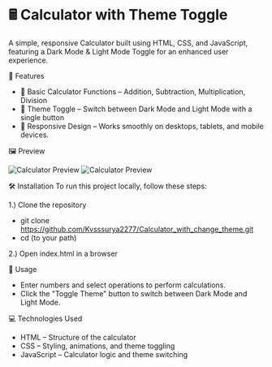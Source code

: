 # 🖩 Calculator with Theme Toggle

A simple, responsive Calculator built using HTML, CSS, and JavaScript, featuring a Dark Mode & Light Mode Toggle for an enhanced user experience.

🌟 Features
- 🧮 Basic Calculator Functions – Addition, Subtraction, Multiplication, Division
- 🎨 Theme Toggle – Switch between Dark Mode and Light Mode with a single button
- 📱 Responsive Design – Works smoothly on desktops, tablets, and mobile devices.

🖼️ Preview

![Calculator Preview](https://i.postimg.cc/wjJ2v5nq/Screenshot-2025-02-11-160946.png)
![Calculator Preview](https://i.postimg.cc/C16kJd9r/Screenshot-2025-02-11-161135.png)

🛠️ Installation
To run this project locally, follow these steps:

1.) Clone the repository

- git clone https://github.com/Kvsssurya2277/Calculator_with_change_theme.git
- cd (to your path)

2.) Open index.html in a browser

📝 Usage
- Enter numbers and select operations to perform calculations.
- Click the "Toggle Theme" button to switch between Dark Mode and Light Mode.

💻 Technologies Used
- HTML – Structure of the calculator
- CSS – Styling, animations, and theme toggling
- JavaScript – Calculator logic and theme switching
